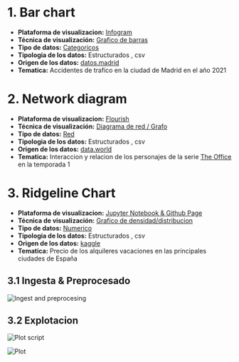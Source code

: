 # 1. Bar chart

* **Plataforma de visualizacion:** [Infogram](https://infogram.com/madrid-traffic-accidents-2021-1h8n6m3nzyr5j4x?live)
* **Técnica de visualización:** [Grafico de barras](https://datavizcatalogue.com/methods/bar_chart.html)
* **Tipo de datos:** [Categoricos](https://www.data-to-viz.com/)
* **Tipologia de los datos:** Estructurados , csv
* **Origen de los datos:** [datos.madrid](https://datos.madrid.es/sites/v/index.jsp?vgnextoid=7c2843010d9c3610VgnVCM2000001f4a900aRCRD&vgnextchannel=374512b9ace9f310VgnVCM100000171f5a0aRCRD)
* **Tematica:** Accidentes de trafico en la ciudad de Madrid en el año 2021

# 2. Network diagram 

* **Plataforma de visualizacion:** [Flourish](https://public.flourish.studio/visualisation/7741938/)
* **Técnica de visualización:** [Diagrama de red / Grafo](https://datavizcatalogue.com/methods/network_diagram.html)
* **Tipo de datos:** [Red](https://www.data-to-viz.com/)
* **Tipologia de los datos:** Estructurados , csv
* **Origen de los datos:** [data.world](https://data.world/abhinavr8/the-office-scripts-dataset)
* **Tematica:** Interaccion y relacion de los personajes de la serie [The Office](https://www.sensacine.com/series/serie-199/temporada-724/reparto/) en la temporada 1

# 3. Ridgeline Chart 

* **Plataforma de visualizacion:** [Jupyter Notebook & Github Page](https://orezzak.github.io/orrezak.github.io/)
* **Técnica de visualización:** [Grafico de densidad/distribucion](https://www.data-to-viz.com/graph/ridgeline.html)
* **Tipo de datos:** [Numerico](https://www.data-to-viz.com/)
* **Tipologia de los datos:** Estructurados , csv
* **Origen de los datos:** [kaggle](https://www.kaggle.com/datamarket/alojamientos-tursticos)
* **Tematica:** Precio de los alquileres vacaciones en las principales ciudades de España

## 3.1 Ingesta & Preprocesado 

![Ingest and preprocesing](https://user-images.githubusercontent.com/93130320/141484355-09b039b5-83e6-4ea8-8305-84d9fe69dbd7.jpg)

## 3.2 Explotacion

![Plot script](https://user-images.githubusercontent.com/93130320/141484397-670e0a88-04ba-42c1-8212-e7d54a825169.jpg)

![Plot](https://user-images.githubusercontent.com/93130320/141484421-6f26106d-1eb8-4727-bcd3-3b0c87898a99.jpg)
